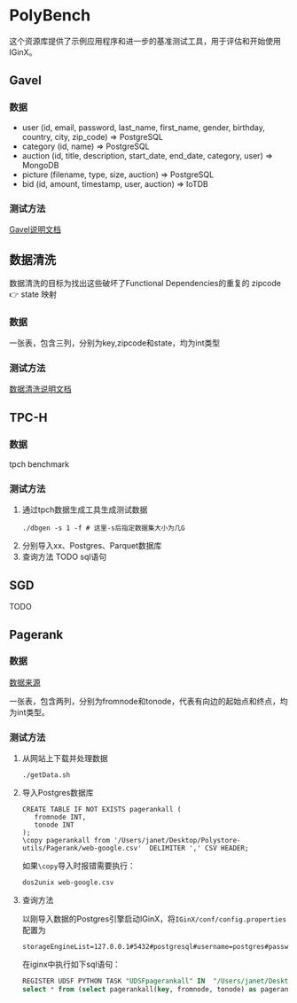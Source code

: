 # PolyBench

这个资源库提供了示例应用程序和进一步的基准测试工具，用于评估和开始使用 IGinX。

## Gavel

### 数据
- user (id, email, password, last_name, first_name, gender, birthday, country, city, zip_code) => PostgreSQL
- category (id, name) => PostgreSQL
- auction (id, title, description, start_date, end_date, category, user) => MongoDB
- picture (filename, type, size, auction) => PostgreSQL
- bid (id, amount, timestamp, user, auction) => IoTDB

### 测试方法

[Gavel说明文档](gavel/README.md)

## 数据清洗

数据清洗的目标为找出这些破坏了Functional Dependencies的重复的 zipcode 👉 state 映射

### 数据
一张表，包含三列，分别为key,zipcode和state，均为int类型

### 测试方法
   [数据清洗说明文档](dataCleaning/README.md)

## TPC-H

### 数据
tpch benchmark

### 测试方法
1. 通过tpch数据生成工具生成测试数据
   ```shell
   ./dbgen -s 1 -f # 这里-s后指定数据集大小为几G
   ```
2. 分别导入xx、Postgres、Parquet数据库
3. 查询方法
   TODO sql语句

## SGD

TODO

## Pagerank

### 数据
[数据来源](https://snap.stanford.edu/data/web-Google.html)

一张表，包含两列，分别为fromnode和tonode，代表有向边的起始点和终点，均为int类型。

### 测试方法
1. 从网站上下载并处理数据
   ```shell
   ./getData.sh
   ```
2. 导入Postgres数据库

   ```postgresql
   CREATE TABLE IF NOT EXISTS pagerankall (
      fromnode INT,
      tonode INT
   );
   \copy pagerankall from '/Users/janet/Desktop/Polystore-utils/Pagerank/web-google.csv'  DELIMITER ',' CSV HEADER;
   ```
   如果`\copy`导入时报错需要执行：
   ```shell
   dos2unix web-google.csv
   ```

3. 查询方法

   以刚导入数据的Postgres引擎启动IGinX，将`IGinX/conf/config.properties`配置为

   ```
   storageEngineList=127.0.0.1#5432#postgresql#username=postgres#password=postgres#has_data=true
   ```
   
   在iginx中执行如下sql语句：
   ```sql
   REGISTER UDSF PYTHON TASK "UDSFpagerankall" IN  "/Users/janet/Desktop/spark/udsf_pagerankall.py" AS "pagerankall";
   select * from (select pagerankall(key, fromnode, tonode) as pagerankall from postgres.pagerankall) order by pagerankall desc limit 100;
   ```